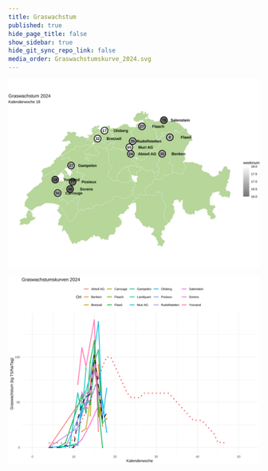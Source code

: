 ```yaml
---
title: Graswachstum
published: true
hide_page_title: false
show_sidebar: true
hide_git_sync_repo_link: false
media_order: Graswachstumskurve_2024.svg
---
```


![Graswachstum_2024 KW18](Graswachstum_2024KW18.svg "Graswachstum_2024KW18")

![Graswachstumskurve_2024](Graswachstumskurve_2024.svg "Graswachstumskurve_2024")